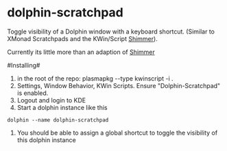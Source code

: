 # dolphin-scratchpad

Toggle visibility of a Dolphin window with a keyboard
shortcut. (Similar to XMonad Scratchpads and the KWin/Script
[Shimmer](https://github.com/fooblahblah/shimmer)).

Currently its little more than an adaption of
[Shimmer](https://github.com/fooblahblah/shimmer)



#Installing#

1. in the root of the repo: plasmapkg --type kwinscript -i .
1. Settings, Window Behavior, KWin Scripts. Ensure "Dolphin-Scratchpad" is enabled.
1. Logout and login to KDE
1. Start a dolphin instance like this
```
dolphin --name dolphin-scratchpad
```
1. You should be able to assign a global shortcut to toggle the visibility of this dolphin instance

